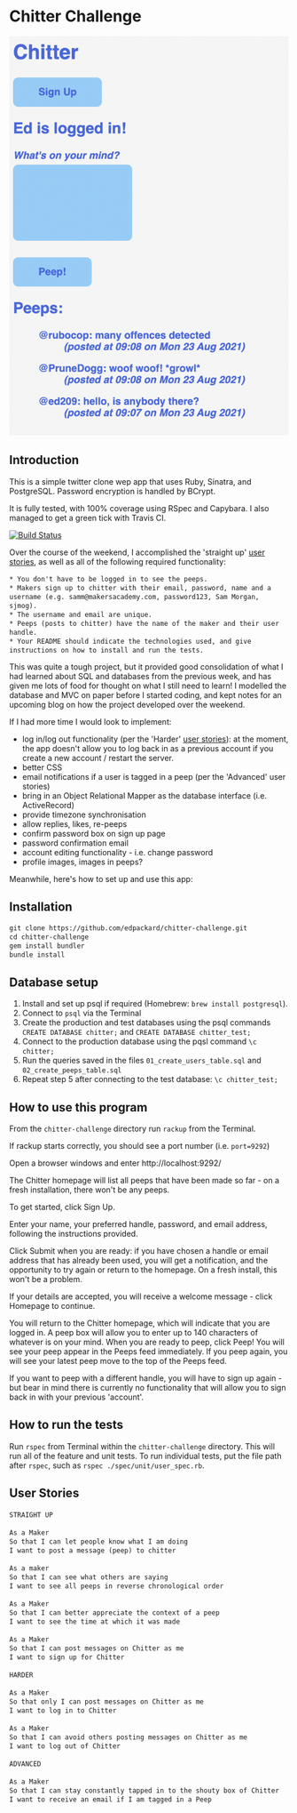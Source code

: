 # Chitter Challenge

![Screenshot](./public/images/chitter.png)

## Introduction

This is a simple twitter clone wep app that uses Ruby, Sinatra, and PostgreSQL. Password encryption is handled by BCrypt.

It is fully tested, with 100% coverage using RSpec and Capybara. I also managed to get a green tick with Travis CI.

[![Build Status](https://app.travis-ci.com/edpackard/chitter-challenge.svg?branch=main)](https://app.travis-ci.com/edpackard/chitter-challenge)

Over the course of the weekend, I accomplished the 'straight up' [user stories](#user-stories), as well as all of the following required functionality:

```
* You don't have to be logged in to see the peeps.
* Makers sign up to chitter with their email, password, name and a username (e.g. samm@makersacademy.com, password123, Sam Morgan, sjmog).
* The username and email are unique.
* Peeps (posts to chitter) have the name of the maker and their user handle.
* Your README should indicate the technologies used, and give instructions on how to install and run the tests.
```

This was quite a tough project, but it provided good consolidation of what I had learned about SQL and databases from the previous week, and has given me lots of food for thought on what I still need to learn! I modelled the database and MVC on paper before I started coding, and kept notes for an upcoming blog on how the project developed over the weekend.

If I had more time I would look to implement:
* log in/log out functionality (per the 'Harder' [user stories](#user-stories)): at the moment, the app doesn't allow you to log back in as a previous account if you create a new account / restart the server.
* better CSS
* email notifications if a user is tagged in a peep (per the 'Advanced' user stories)
* bring in an Object Relational Mapper as the database interface (i.e. ActiveRecord)
* provide timezone synchronisation
* allow replies, likes, re-peeps
* confirm password box on sign up page
* password confirmation email
* account editing functionality - i.e. change password
* profile images, images in peeps?

Meanwhile, here's how to set up and use this app:

## Installation

```
git clone https://github.com/edpackard/chitter-challenge.git
cd chitter-challenge
gem install bundler
bundle install
```

## Database setup

1. Install and set up psql if required (Homebrew: `brew install postgresql`). 
2. Connect to `psql` via the Terminal
3. Create the production and test databases using the psql commands `CREATE DATABASE chitter;` and `CREATE DATABASE chitter_test;`
4. Connect to the production database using the pqsl command `\c chitter;`
5. Run the queries saved in the files `01_create_users_table.sql` and `02_create_peeps_table.sql`
6. Repeat step 5 after connecting to the test database: `\c chitter_test;`

## How to use this program

From the `chitter-challenge` directory run `rackup` from the Terminal.

If rackup starts correctly, you should see a port number (i.e. `port=9292`)

Open a browser windows and enter http://localhost:9292/

The Chitter homepage will list all peeps that have been made so far - on a fresh installation, there won't be any peeps.

To get started, click Sign Up. 

Enter your name, your preferred handle, password, and email address, following the instructions provided.

Click Submit when you are ready: if you have chosen a handle or email address that has already been used, you will get a notification, and the opportunity to try again or return to the homepage. On a fresh install, this won't be a problem. 

If your details are accepted, you will receive a welcome message - click Homepage to continue.

You will return to the Chitter homepage, which will indicate that you are logged in. A peep box will allow you to enter up to 140 characters of whatever is on your mind. When you are ready to peep, click Peep! You will see your peep appear in the Peeps feed immediately. If you peep again, you will see your latest peep move to the top of the Peeps feed.

If you want to peep with a different handle, you will have to sign up again - but bear in mind there is currently no functionality that will allow you to sign back in with your previous 'account'.

## How to run the tests

Run `rspec` from Terminal within the `chitter-challenge` directory. This will run all of the feature and unit tests. To run individual tests, put the file path after `rspec`, such as `rspec ./spec/unit/user_spec.rb`.

## User Stories

```
STRAIGHT UP

As a Maker
So that I can let people know what I am doing  
I want to post a message (peep) to chitter

As a maker
So that I can see what others are saying  
I want to see all peeps in reverse chronological order

As a Maker
So that I can better appreciate the context of a peep
I want to see the time at which it was made

As a Maker
So that I can post messages on Chitter as me
I want to sign up for Chitter

HARDER

As a Maker
So that only I can post messages on Chitter as me
I want to log in to Chitter

As a Maker
So that I can avoid others posting messages on Chitter as me
I want to log out of Chitter

ADVANCED

As a Maker
So that I can stay constantly tapped in to the shouty box of Chitter
I want to receive an email if I am tagged in a Peep
```